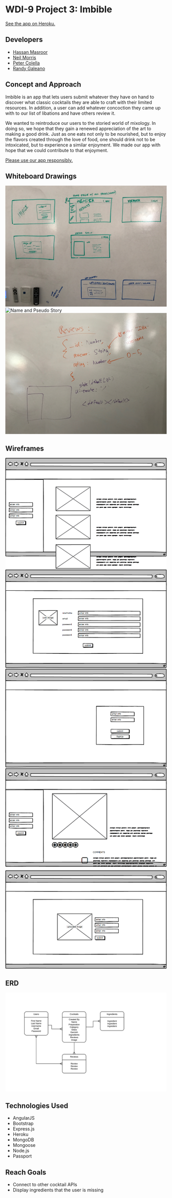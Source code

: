 # WDI-9 Project 3: Imbible

[See the app on Heroku.](https://imbible.herokuapp.com)

## Developers

* [Hassan Masroor](https://github.com/FHappy)
* [Neil Morris](https://github.com/Savvyscript)
* [Peter Colella](https://github.com/petercolella)
* [Randy Galeano](https://github.com/randyagaleano)

## Concept and Approach

Imbible is an app that lets users submit whatever they have on hand to discover what classic cocktails they are able to craft with their limited resources. In addition, a user can add whatever concoction they came up with to our list of libations and have others review it.

We wanted to reintroduce our users to the storied world of mixology. In doing so, we hope that they gain a renewed appreciation of the art to making a good drink. Just as one eats not only to be nourished, but to enjoy the flavors created through the love of food, one should drink not to be intoxicated, but to experience a similar enjoyment. We made our app with hope that we could contribute to that enjoyment.

[Please use our app responsibly.](https://www.cdc.gov/alcohol/)

## Whiteboard Drawings

![Wire Frame](/mockup/Wire-Frame.jpg)
![Name and Pseudo Story](/mockup/Name,-and-pseudo-story.jpg)
![Continuation](/mockup/Continuation.jpg)

## Wireframes

![HOME](/mockup/HOME.png)
![SIGNUP_EDIT USER](/mockup/SIGNUP_EDIT-USER.png)
![LOGIN](/mockup/LOGIN.png)
![SHOW PAGE](/mockup/SHOW-PAGE.png)
![UPLOAD_EDIT POST](/mockup/UPLOAD_EDIT-POST.png)

## ERD

![Imbible ERD](/ERD/Imbible-ERD.png)

## Technologies Used

* AngularJS
* Bootstrap
* Express.js
* Heroku
* MongoDB
* Mongoose
* Node.js
* Passport

## Reach Goals

* Connect to other cocktail APIs
* Display ingredients that the user is missing